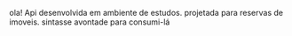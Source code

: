 ola!
Api desenvolvida em ambiente de estudos.
projetada para reservas de imoveis.
sintasse avontade para consumi-lá
